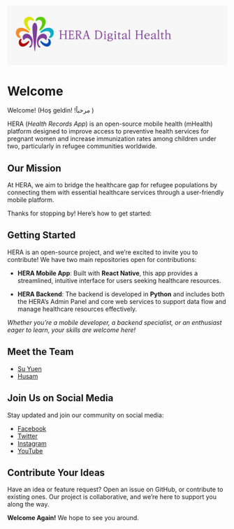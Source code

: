 ![Cover Image](./cover-image.jpg)

# Welcome

Welcome! (Hoş geldin! !مرحباً )

HERA (_Health Records App_) is an open-source mobile health (mHealth) platform designed to improve access to preventive health services for pregnant women and increase immunization rates among children under two, particularly in refugee communities worldwide.

## Our Mission

At HERA, we aim to bridge the healthcare gap for refugee populations by connecting them with essential healthcare services through a user-friendly mobile platform.

Thanks for stopping by! Here’s how to get started:

## Getting Started

HERA is an open-source project, and we’re excited to invite you to contribute! We have two main repositories open for contributions:

- **HERA Mobile App**: Built with **React Native**, this app provides a streamlined, intuitive interface for users seeking healthcare resources.

- **HERA Backend**: The backend is developed in **Python** and includes both the HERA’s Admin Panel and core web services to support data flow and manage healthcare resources effectively.

_Whether you’re a mobile developer, a backend specialist, or an enthusiast eager to learn, your skills are welcome here!_

## Meet the Team

- [Su Yuen](https://github.com/suyuen)
- [Husam](https://github.com/husam79)

## Join Us on Social Media

Stay updated and join our community on social media:

- [Facebook](https://www.facebook.com/HeraDigitalHealth)
- [Twitter](https://twitter.com/HERA_dHealth)
- [Instagram](https://www.instagram.com/heradigitalhealth/)
- [YouTube](https://www.youtube.com/channel/UCkQ1ovuIV8qg7lezNgc6w2w)

## Contribute Your Ideas
Have an idea or feature request? Open an issue on GitHub, or contribute to existing ones. Our project is collaborative, and we’re here to support you along the way.

**Welcome Again!** We hope to see you around.
